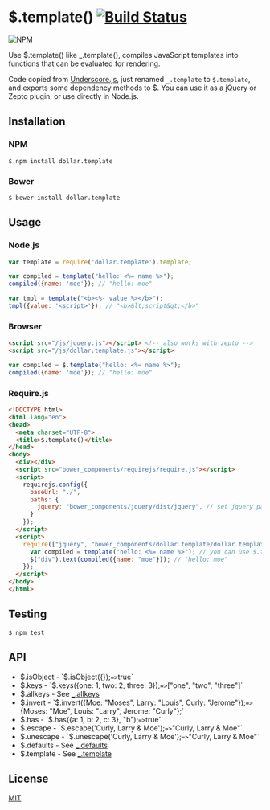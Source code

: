 # $.template() [![Build Status](https://travis-ci.org/7anshuai/dollar.template.svg?branch=master)](https://travis-ci.org/7anshuai/dollar.template)

[![NPM](https://nodei.co/npm/dollar.template.png?downloads=true)](https://nodei.co/npm/dollar.template/)

Use $.template() like _.template(), compiles JavaScript templates into functions that can be evaluated for rendering.

Code copied from [Underscore.js](http://underscorejs.org), just renamed `_.template` to `$.template`, and exports some dependency methods to $. You can use it as a jQuery or Zepto plugin, or use directly in Node.js. 


## Installation

### NPM

```
$ npm install dollar.template
```

### Bower

```
$ bower install dollar.template
```

## Usage

### Node.js

```javascript
var template = require('dollar.template').template;

var compiled = template("hello: <%= name %>");
compiled({name: 'moe'}); // "hello: moe"

var tmpl = template("<b><%- value %></b>");
tmpl({value: '<script>'}); // "<b>&lt;script&gt;</b>"
```

### Browser

```html
<script src="/js/jquery.js"></script> <!-- also works with zepto -->
<script src="/js/dollar.template.js"></script>
```

```javascript
var compiled = $.template("hello: <%= name %>");
compiled({name: 'moe'}); // "hello: moe"
```

### Require.js

```html
<!DOCTYPE html>
<html lang="en">
<head>
  <meta charset="UTF-8">
  <title>$.template()</title>
</head>
<body>
  <div></div>
  <script src="bower_components/requirejs/require.js"></script>
  <script>
    requirejs.config({
      baseUrl: "./",
      paths: {
        jquery: "bower_components/jquery/dist/jquery", // set jquery path to zepto if we want to use zepto
      }
    });
  </script>
  <script>
    require(["jquery", "bower_components/dollar.template/dollar.template"], function ($, template){
      var compiled = template("hello: <%= name %>"); // you can use $.template directly
      $("div").text(compiled({name: "moe"})); // "hello: moe"
    });
  </script>
</body>
</html>
```

## Testing

```
$ npm test
```

## API

- $.isObject - `$.isObject({});` => `true`
- $.keys - `$.keys({one: 1, two: 2, three: 3});` => `["one", "two", "three"]`
- $.allkeys - See [_.allkeys](http://underscorejs.org/#allKeys)
- $.invert - `$.invert({Moe: "Moses", Larry: "Louis", Curly: "Jerome"});` => `{Moses: "Moe", Louis: "Larry", Jerome: "Curly"};`
- $.has - `$.has({a: 1, b: 2, c: 3}, "b");` => `true`
- $.escape - `$.escape('Curly, Larry & Moe');` => `"Curly, Larry &amp; Moe"`
- $.unescape - `$.unescape('Curly, Larry &amp; Moe');` => `"Curly, Larry & Moe"`
- $.defaults - See [_.defaults](http://underscorejs.org/#defaults)
- $.template - See [_.template](http://underscorejs.org/#template)

## License

[MIT](/LICENSE)
